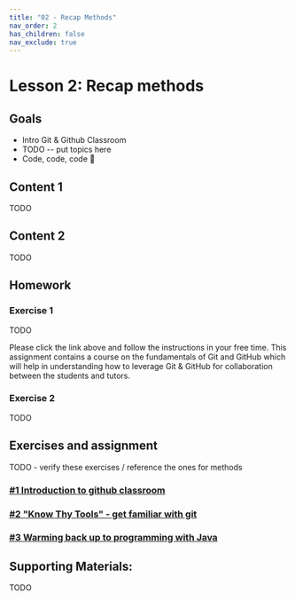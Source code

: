 ```yaml
---
title: "02 - Recap Methods"
nav_order: 2
has_children: false
nav_exclude: true
---
```


# Lesson 2: Recap methods

## Goals
* Intro Git & Github Classroom
* TODO -- put topics here
* Code, code, code 🤩

## Content 1

TODO

## Content 2

TODO

## Homework

### Exercise 1

TODO

Please click the link above and follow the instructions in your free time. This assignment
contains a course on the fundamentals of Git and GitHub which will help in understanding how
to leverage Git & GitHub for collaboration between the students and tutors.

### Exercise 2

TODO


## Exercises and assignment

TODO - verify these exercises / reference the ones for methods

### [#1 Introduction to github classroom](https://classroom.github.com/a/WPyqVy9W)
### [#2 "Know Thy Tools" - get familiar with git](https://classroom.github.com/a/fKsu9Nib)
### [#3 Warming back up to programming with Java](https://classroom.github.com/a/7vXI9ynd)


## Supporting Materials:
TODO

